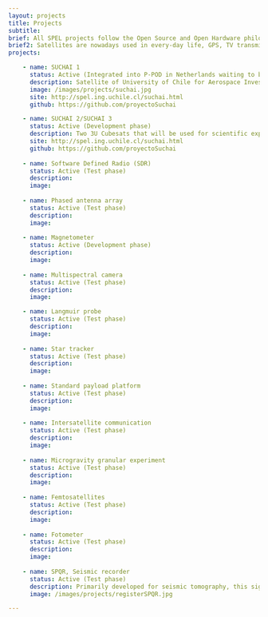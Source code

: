 ```yaml
---
layout: projects
title: Projects
subtitle:
brief: All SPEL projects follow the Open Source and Open Hardware philosophy. If you are interested in one of our projects don't hesitate and contact us
brief2: Satellites are nowadays used in every-day life, GPS, TV transmission, Internet and weather forecast being the most famous examples. The communication sub-systems (COM),  the On Board Computer (OBC) and the Energy Power System (EPS) all lie at the heart of every spacecraft, small or big. Continuous R&D activities try to make this subsystems better, smaller, and more efficient.  In parallel, the recent introduction of the Cubesat standard and its use of nontraditional risk-taking development approaches to achieve low-cost and fast-delivery has revolutionized the space sector by allowing literally hundreds of new actors to enter.  At the SPEL laboratory we are developing a space program based on Cubesat mission. Our goal is to design, develop and launch a Cubesat mission every two years. 
projects:

    - name: SUCHAI 1
      status: Active (Integrated into P-POD in Netherlands waiting to be carried on to USA for final integration in a Spacex's Falcon 9 rocket)
      description: Satellite of University of Chile for Aerospace Investigation. SUCHAI is the first chilean CubeSat developed by undergraduate students, engineers and professors of the Electrical Engineering, Physics and Mechanical Engineering Departments at Faculty of Physical and Mathematical Sciences (FCFM) at Universidad de Chile. It has three main goals: (1) Generate avanced human resources, (2) Create space technology in our country and (3) serve a vehicle to carry scientific expirements in space.
      image: /images/projects/suchai.jpg
      site: http://spel.ing.uchile.cl/suchai.html
      github: https://github.com/proyectoSuchai

    - name: SUCHAI 2/SUCHAI 3
      status: Active (Development phase)
      description: Two 3U Cubesats that will be used for scientific exploration. Founded by the Chilean Government. It has a planned end date for 4Q 2018. 
      site: http://spel.ing.uchile.cl/suchai.html
      github: https://github.com/proyectoSuchai
      
    - name: Software Defined Radio (SDR)
      status: Active (Test phase)
      description: 
      image:
      
    - name: Phased antenna array
      status: Active (Test phase)
      description: 
      image:
      
    - name: Magnetometer
      status: Active (Development phase)
      description: 
      image: 
      
    - name: Multispectral camera
      status: Active (Test phase)
      description: 
      image:

    - name: Langmuir probe
      status: Active (Test phase)
      description: 
      image: 
      
    - name: Star tracker
      status: Active (Test phase)
      description: 
      image: 
      
    - name: Standard payload platform
      status: Active (Test phase)
      description: 
      image: 
      
    - name: Intersatellite communication
      status: Active (Test phase)
      description: 
      image: 
      
    - name: Microgravity granular experiment
      status: Active (Test phase)
      description: 
      image: 
      
    - name: Femtosatellites
      status: Active (Test phase)
      description: 
      image:
      
    - name: Fotometer
      status: Active (Test phase)
      description: 
      image: 
      
    - name: SPQR, Seismic recorder
      status: Active (Test phase)
      description: Primarily developed for seismic tomography, this signal recorder is capable of digitalize, synchronize and save to disk (MSEED, ASCII formats) signal samples from different sources. It is based on low cost and COTS products.
      image: /images/projects/registerSPQR.jpg

---
```

